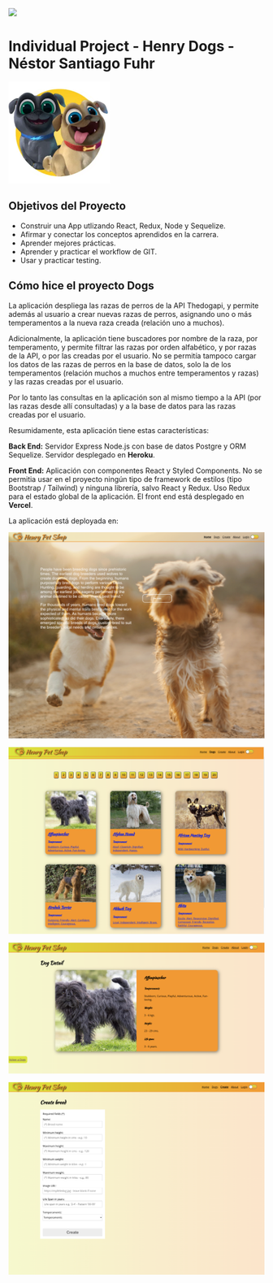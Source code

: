 <p align='left'>
    <img src='https://static.wixstatic.com/media/85087f_0d84cbeaeb824fca8f7ff18d7c9eaafd~mv2.png/v1/fill/w_160,h_30,al_c,q_85,usm_0.66_1.00_0.01/Logo_completo_Color_1PNG.webp' </img>
</p>

# Individual Project - Henry Dogs - Néstor Santiago Fuhr

<p align="left">
  <img height="200" src="./dog.png" />
</p>

## Objetivos del Proyecto

- Construir una App utlizando React, Redux, Node y Sequelize.
- Afirmar y conectar los conceptos aprendidos en la carrera.
- Aprender mejores prácticas.
- Aprender y practicar el workflow de GIT.
- Usar y practicar testing.

## Cómo hice el proyecto Dogs

La aplicación despliega las razas de perros de la API Thedogapi, y permite además al usuario a crear nuevas razas de perros, asignando uno o más temperamentos a la nueva raza creada (relación uno a muchos).

Adicionalmente, la aplicación tiene buscadores por nombre de la raza, por temperamento, y permite filtrar las razas por orden alfabético, y por razas de la API, o por las creadas por el usuario. No se permitía tampoco cargar los datos de las razas de perros en la base de datos, solo la de los temperamentos (relación muchos a muchos entre temperamentos y razas) y las razas creadas por el usuario.

Por lo tanto las consultas en la aplicación son al mismo tiempo a la API (por las razas desde allí consultadas) y a la base de datos para las razas creadas por el usuario.

Resumidamente, esta aplicación tiene estas características:

**Back End:** Servidor Express Node.js con base de datos Postgre y ORM Sequelize. Servidor desplegado en <b>Heroku</b>.

**Front End:** Aplicación con componentes React y Styled Components. No se permitia usar en el proyecto ningún tipo de framework de estilos (tipo Bootstrap / Tailwind) y ninguna librería, salvo React y Redux. Uso Redux para el estado global de la aplicación. El front end está desplegado en <b>Vercel</b>.

La aplicación está deployada en: 

![Alt text](client/src/assets/home.png)

![Alt text](client/src/assets/search.png)

![Alt text](client/src/assets/detail.png)

![Alt text](client/src/assets/create.png)
